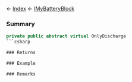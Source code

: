 ← [Index](Api-Index) ← [IMyBatteryBlock](Sandbox.ModAPI.Ingame.IMyBatteryBlock)

### Summary

```csharp
private public abstract virtual OnlyDischarge
```csharp

### Returns

### Example

### Remarks

